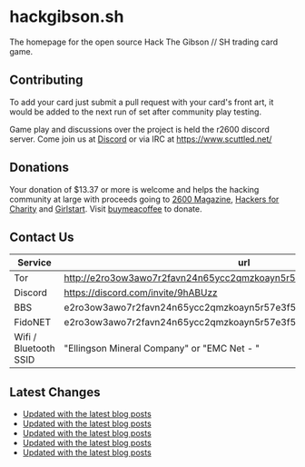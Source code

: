 # hackgibson.sh
The homepage for the open source Hack The Gibson // SH trading card game.


## Contributing

To add your card just submit a pull request with your card's front art, it would be added to the next run of set after community play testing.

Game play and discussions over the project is held the r2600 discord server. Come join us at [Discord](https://discord.com/invite/9hABUzz) or via IRC at https://www.scuttled.net/


## Donations

Your donation of $13.37 or more is welcome and helps the hacking community at large with proceeds going to [2600 Magazine](https://2600.com/), [Hackers for Charity](https://hackersforcharity.org) and [Girlstart](https://girlstart.org).  Visit [buymeacoffee](https://www.buymeacoffee.com/hackgibson.sh) to donate.


## Contact Us

Service | url
-|-
Tor | http://e2ro3ow3awo7r2favn24n65ycc2qmzkoayn5r57e3f56nvjwdcgg32ad.onion
Discord | https://discord.com/invite/9hABUzz
BBS | e2ro3ow3awo7r2favn24n65ycc2qmzkoayn5r57e3f56nvjwdcgg32ad.onion:23
FidoNET | e2ro3ow3awo7r2favn24n65ycc2qmzkoayn5r57e3f56nvjwdcgg32ad.onion:24554
Wifi / Bluetooth SSID | "Ellingson Mineral Company" or "EMC Net - <fidonet address>"

## Latest Changes
<!-- BLOG-POST-LIST:START -->
- [Updated with the latest blog posts](https://github.com/DFW2600/hackgibson.sh/commit/f449675a608113f5f59e23b2458a4af13e570782)
- [Updated with the latest blog posts](https://github.com/DFW2600/hackgibson.sh/commit/6f13ef8f58a2b7ae567cce2c3bb7e3c0bf1eead6)
- [Updated with the latest blog posts](https://github.com/DFW2600/hackgibson.sh/commit/a9c74e2f1cd88dbf468c58a00f66a4db5aea6043)
- [Updated with the latest blog posts](https://github.com/DFW2600/hackgibson.sh/commit/beccf2c9a09ada8fffc27f23bb017140b8c411c1)
- [Updated with the latest blog posts](https://github.com/DFW2600/hackgibson.sh/commit/24ce807c9533fc729d6983438e0d498337c330ff)
<!-- BLOG-POST-LIST:END -->
